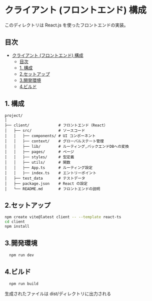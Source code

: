 # クライアント (フロントエンド) 構成

このディレクトリは React.js を使ったフロントエンドの実装。

## 目次

- [クライアント (フロントエンド) 構成](#クライアント-フロントエンド-構成)
  - [目次](#目次)
  - [1. 構成](#1-構成)
  - [2.セットアップ](#2セットアップ)
  - [3.開発環境](#3開発環境)
  - [4.ビルド](#4ビルド)

## 1. 構成

```
project/
│
├── client/             # フロントエンド（React）
│   ├── src/            # ソースコード
│   │   ├── components/ # UI コンポーネント
│   │   ├── context/    # グローバルステート管理
│   │   ├── lib/        # ルーティング,バックエンドDBへの変換
│   │   ├── pages/      # ページ
│   │   ├── styles/     # 型定義
│   │   ├── utils/      # 関数
│   │   ├── App.ts      # ルーティング設定
│   │   ├── index.ts    # エントリーポイント
│   ├── test_data       # テストデータ
│   ├── package.json    # React の設定
│   └── README.md       # フロントエンドの説明
```

## 2.セットアップ

```bash
npm create vite@latest client -- --template react-ts
cd client
npm install
```

## 3.開発環境

```bash
  npm run dev
```

## 4.ビルド

```bash
  npm run build
```

生成されたファイルは dist/ディレクトリに出力される
